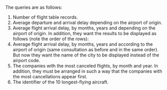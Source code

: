 The queries are as follows:
1. Number of flight table records.
2. Average departure and arrival delay depending on the airport of origin.
3. Average flight arrival delay, by months, years and depending on the airport of origin. In addition, they want the results to be displayed as follows (note the order of the rows):
4. Average flight arrival delay, by months, years and according to the airport of origin (same consultation as before and in the same order). But now they want the name of the city to be displayed instead of the airport code.
5. The companies with the most canceled flights, by month and year. In addition, they must be arranged in such a way that the companies with the most cancellations appear first.
6. The identifier of the 10 longest-flying aircraft.

